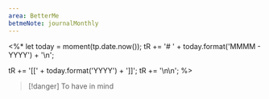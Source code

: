 ```yaml
---
area: BetterMe
betmeNote: journalMonthly
---
```

<%*
let today = moment(tp.date.now());
tR += '# ' + today.format('MMMM - YYYY') + '\n';

tR += '[[' + today.format('YYYY') + ']]';
tR += '\n\n';
%>

>[!danger] To have in mind







